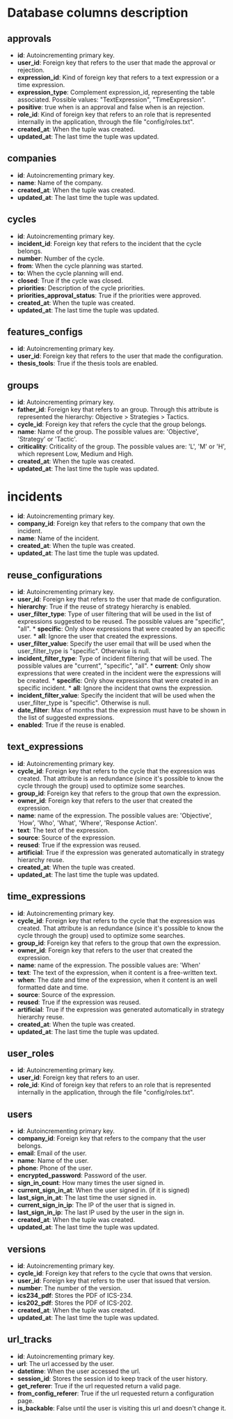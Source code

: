 # Database columns description
##  approvals
*    __id__: Autoincrementing primary key. 
*    __user_id__: Foreign key that refers to the user that made the approval or rejection.
*    __expression_id__: Kind of foreign key that refers to a text expression or a time expression.
*    __expression_type__: Complement expression_id, representing the table associated. Possible values: "TextExpression", "TimeExpression".
*    __positive__: true when is an approval and false when is an rejection.
*    __role_id__: Kind of foreign key that refers to an role that is represented internally in the application, through the file "config/roles.txt".
*    __created_at__: When the tuple was created.
*    __updated_at__: The last time the tuple was updated.

##  companies
*    __id__: Autoincrementing primary key. 
*    __name__: Name of the company.
*    __created_at__: When the tuple was created.
*    __updated_at__: The last time the tuple was updated.

##  cycles
*    __id__: Autoincrementing primary key. 
*    __incident_id__: Foreign key that refers to the incident that the cycle belongs.
*    __number__: Number of the cycle.
*    __from__: When the cycle planning was started.
*    __to__: When the cycle planning will end.
*    __closed__: True if the cycle was closed.
*    __priorities__: Description of the cycle priorities.
*    __priorities_approval_status__: True if the priorities were approved.
*    __created_at__: When the tuple was created.
*    __updated_at__: The last time the tuple was updated.

##  features_configs
*    __id__: Autoincrementing primary key. 
*    __user_id__: Foreign key that refers to the user that made the configuration.
*    __thesis_tools__: True if the thesis tools are enabled.

##  groups
*    __id__: Autoincrementing primary key. 
*    __father_id__: Foreign key that refers to an group. Through this attribute is represented the hierarchy: Objective > Strategies > Tactics.
*    __cycle_id__: Foreign key that refers the cycle that the group belongs.
*    __name__: Name of the group. The possible values are: 'Objective', 'Strategy' or 'Tactic'.
*    __criticality__: Criticality of the group. The possible values are: 'L', 'M' or 'H', which represent Low, Medium and High.
*    __created_at__: When the tuple was created.
*    __updated_at__: The last time the tuple was updated.

#  incidents
*    __id__: Autoincrementing primary key. 
*    __company_id__: Foreign key that refers to the company that own the incident.
*    __name__: Name of the incident.
*    __created_at__: When the tuple was created.
*    __updated_at__: The last time the tuple was updated.

##  reuse_configurations
*    __id__: Autoincrementing primary key. 
*    __user_id__: Foreign key that refers to the user that made de configuration.
*    __hierarchy__: True if the reuse of strategy hierarchy is enabled.
*    __user_filter_type__: Type of user filtering that will be used in the list of expressions suggested to be reused. The possible values are "specific", "all".
    *    __specific__: Only show expressions that were created by an specific user.
    *    __all__: Ignore the user that created the expressions.
*    __user_filter_value__: Specify the user email that will be used when the user_filter_type is "specific". Otherwise is null.
*    __incident_filter_type__: Type of incident filtering that will be used. The possible values are "current", "specific", "all".
    *    __current__: Only show expressions that were created in the incident were the expressions will be created.
    *    __specific__: Only show expressions that were created in an specific incident.
    *    __all__: Ignore the incident that owns the expression.
*    __incident_filter_value__: Specify the incident that will be used when the user_filter_type is "specific". Otherwise is null.
*    __date_filter__: Max of months that the expression must have to be shown in the list of suggested expressions.
*    __enabled__: True if the reuse is enabled.

##  text_expressions
*    __id__: Autoincrementing primary key. 
*    __cycle_id__: Foreign key that refers to the cycle that the expression was created. That attribute is an redundance (since it's possible to know the cycle through the group) used to optimize some searches.
*    __group_id__: Foreign key that refers to the group that own the expression.
*    __owner_id__: Foreign key that refers to the user that created the expression.
*    __name__: name of the expression. The possible values are: 'Objective', 'How', 'Who', 'What', 'Where', 'Response Action'.
*    __text__: The text of the expression.
*    __source__: Source of the expression.
*    __reused__: True if the expression was reused.
*    __artificial__: True if the expression was generated automatically in strategy hierarchy reuse.
*    __created_at__: When the tuple was created.
*    __updated_at__: The last time the tuple was updated.

##  time_expressions
*    __id__: Autoincrementing primary key. 
*    __cycle_id__: Foreign key that refers to the cycle that the expression was created. That attribute is an redundance (since it's possible to know the cycle through the group) used to optimize some searches.
*    __group_id__: Foreign key that refers to the group that own the expression.
*    __owner_id__: Foreign key that refers to the user that created the expression.
*    __name__: name of the expression. The possible values are: 'When'
*    __text__: The text of the expression, when it content is a free-written text.
*    __when__: The date and time of the expression, when it content is an well formatted date and time.
*    __source__: Source of the expression.
*    __reused__: True if the expression was reused.
*    __artificial__: True if the expression was generated automatically in strategy hierarchy reuse.
*    __created_at__: When the tuple was created.
*    __updated_at__: The last time the tuple was updated.

##  user_roles
*    __id__: Autoincrementing primary key. 
*    __user_id__: Foreign key that refers to an user.
*    __role_id__: Kind of foreign key that refers to an role that is represented internally in the application, through the file "config/roles.txt".

##  users
*    __id__: Autoincrementing primary key. 
*    __company_id__: Foreign key that refers to the company that the user belongs.
*    __email__: Email of the user.
*    __name__: Name of the user.
*    __phone__: Phone of the user.
*    __encrypted_password__: Password of the user.
*    __sign_in_count__: How many times the user signed in.
*    __current_sign_in_at__: When the user signed in. (if it is signed)
*    __last_sign_in_at__: The last time the user signed in.
*    __current_sign_in_ip__: The IP of the user that is signed in.
*    __last_sign_in_ip__: The last IP used by the user in the sign in.
*    __created_at__: When the tuple was created.
*    __updated_at__: The last time the tuple was updated.

##  versions
*    __id__: Autoincrementing primary key. 
*    __cycle_id__: Foreign key that refers to the cycle that owns that version.
*    __user_id__: Foreign key that refers to the user that issued that version.
*    __number__: The number of the version.
*    __ics234_pdf__: Stores the PDF of ICS-234.
*    __ics202_pdf__: Stores the PDF of ICS-202.
*    __created_at__: When the tuple was created.
*    __updated_at__: The last time the tuple was updated.

##  url_tracks
*    __id__: Autoincrementing primary key.
*    __url__: The url accessed by the user.
*    __datetime__: When the user accessed the url.
*    __session_id__: Stores the session id to keep track of the user history. 
*    __get_referer__: True if the url requested return a valid page.
*    __from_config_referer__: True if the url requested return a configuration page.
*    __is_backable__: False until the user is visiting this url and doesn't change it.
